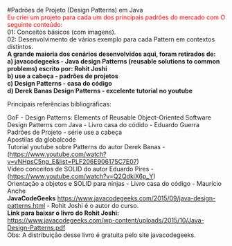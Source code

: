 #Padrões de Projeto (Design Patterns) em Java
<br/>
	<span style="color: red">Eu criei um projeto para cada um dos principais padrões do mercado com O seguinte conteúdo:</span>
<br/>
	01: Conceitos básicos (com imagens). <br/>
	02: Desenvolvimento de vários exemplo para cada Pattern em contextos distintos. <br/>
	<b>A grande maioria dos cenários desenvolvidos aqui, foram retirados de:
		<br/>
		a) javacodegeeks - Java design Patterns (reusable solutions to common problems) escrito por: Rohit Joshi<br/>
		b) use a cabeça - padrões de projetos <br/>
		c) Design Patterns - casa do código <br/>
		d) Derek Banas Design Patterns - excelente tutorial no youtube<br/>	
	</b> 

Principais referências bibliográficas:

GoF - Design Patterns: Elements of Reusable Object-Oriented Software
<br/>
Design Patterns com Java - Livro casa do códido - Eduardo Guerra
<br/>
Padrões de Projeto - série use a cabeça
<br/>
Apostilas da globalcode
<br/>
Tutorial youtube sobre Patterns do autor Derek Banas - (https://www.youtube.com/watch?v=vNHpsC5ng_E&list=PLF206E906175C7E07)
<br/>
Vídeo conceitos de SOLID do autor Eduardo Pires - (https://www.youtube.com/watch?v=Q2QdkiX6p_Y)
<br/>
Orientação a objetos e SOLID para ninjas - Livro casa do código - Maurício Anche
<br/>
<b>JavaCodeGeeks</b> https://www.javacodegeeks.com/2015/09/java-design-patterns.html - Rohit Joshi é o autor do curso.
<br/>
<b>Link para baixar o livro do Rohit Joshi:</b> https://www.javacodegeeks.com/wp-content/uploads/2015/10/Java-Design-Patterns.pdf
<br/>
Obs: A distribuição desse livro é gratuita pelo site javacodegeeks.
  